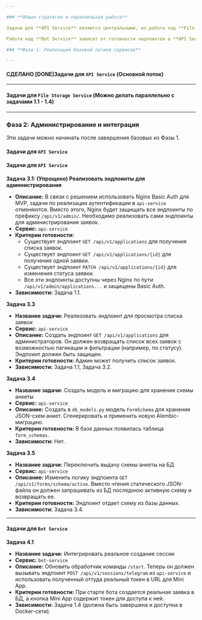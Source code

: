 ```yaml
---

### **Общая стратегия и параллельная работа**

Задачи для **API Service** являются центральными, но работа над **File Storage Service** может вестись **полностью параллельно** с самого начала. Разработчикам достаточно договориться о контракте (например, `file-storage` будет принимать файл и возвращать `file_id`).

Работа над **Bot Service** зависит от готовности эндпоинтов в **API Service**, поэтому эти задачи лучше брать после завершения соответствующих зависимостей.

### **Фаза 1: Реализация базовой логики сервисов**

---
```

#### СДЕЛАНО [DONE]**Задачи для `API Service` (Основной поток)**

<!-- **Задача 1.1**
*   **Название задачи:** Реализовать создание черновика заявки
*   **Сервис:** `api-service`
*   **Описание:** Создать эндпоинт `POST /api/v1/applications`. Он должен принимать минимальный набор данных (например, ID пользователя из сессии), создавать новую запись в таблице `applications` со статусом `draft` и возвращать ID созданной заявки.
*   **Критерии готовности:** Эндпоинт существует, успешно создает запись в БД и возвращает `201 Created` с ID. Есть базовая Pydantic-модель для входящих данных.
*   **Зависимости:** Нет (миграция уже существует).

**Задача 1.2**
*   **Название задачи:** Реализовать сохранение прогресса анкеты
*   **Сервис:** `api-service`
*   **Описание:** Создать эндпоинт `PATCH /api/v1/applications/{id}`. Он должен принимать JSON с данными анкеты и обновлять поле `data` у существующей заявки. Это позволит фронтенду сохранять анкету по частям.
*   **Критерии готовности:** Эндпоинт принимает ID заявки и JSON, корректно обновляет данные в БД. Возвращает `200 OK`.
*   **Зависимости:** Задача 1.1.

**Задача 1.3**
*   **Название задачи:** Реализовать получение данных анкеты
*   **Сервис:** `api-service`
*   **Описание:** Создать эндпоинт `GET /api/v1/applications/{id}`. Он должен возвращать все данные по конкретной заявке, включая JSON-поле `data`.
*   **Критерии готовности:** Эндпоинт по ID возвращает полную информацию о заявке.
*   **Зависимости:** Задача 1.1.

**Задача 1.4**
*   **Название задачи:** Улучшить создание сессии для Telegram
*   **Сервис:** `api-service`
*   **Описание:** Модифицировать эндпоинт `POST /api/v1/sessions/telegram`. Теперь он должен не просто генерировать токен, а сначала создавать черновик заявки (используя логику из Задачи 1.1), а затем возвращать JWT или другой защищенный токен, в котором зашифрован `application_id`.
*   **Критерии готовности:** При вызове эндпоинта создается новая заявка со статусом `draft`, и возвращается токен, содержащий ее ID.
*   **Зависимости:** Задача 1.1. -->

---
#### **Задачи для `File Storage Service` (Можно делать параллельно с задачами 1.1 - 1.4)**

<!-- **Задача 2.1**
*   **Название задачи:** Интегрировать S3-клиент (boto3)
*   **Сервис:** `file-storage-service`
*   **Описание:** Добавить `boto3` в зависимости проекта. Создать модуль (например, `app/s3_client.py`), который будет инициализировать клиент для работы с MinIO, используя конфигурацию из `.env` (endpoint, keys, bucket name).
*   **Критерии готовности:** Клиент успешно инициализируется при старте сервиса и может подключиться к MinIO.
*   **Зависимости:** Нет.

**Задача 2.2**
*   **Название задачи:** Реализовать логику загрузки файла в MinIO
*   **Сервис:** `file-storage-service`
*   **Описание:** Реализовать логику эндпоинта `POST /api/v1/files`. Он должен принимать `UploadFile`, генерировать для него уникальное имя (например, `uuid4()`), и загружать его в бакет MinIO с помощью S3-клиента. В ответ возвращать уникальный `file_id` (который может быть сгенерированным именем файла).
*   **Критерии готовности:** Файлы, отправленные на эндпоинт, появляются в бакете MinIO. Эндпоинт возвращает `file_id`.
*   **Зависимости:** Задача 2.1. -->

<!-- **Задача 2.3**
*   **Название задачи:** Реализовать генерацию ссылки для скачивания
*   **Сервис:** `file-storage-service`
*   **Описание:** Реализовать логику эндпоинта `GET /api/v1/files/{file_id}/download-link`. Он должен использовать S3-клиент для генерации временного (например, на 1 час) предварительно подписанного URL (pre-signed URL) для скачивания файла.
*   **Критерии готовности:** Эндпоинт по `file_id` возвращает рабочую временную ссылку на скачивание файла из MinIO.
*   **Зависимости:** Задача 2.1. -->

---

### **Фаза 2: Администрирование и интеграция**

Эти задачи можно начинать после завершения базовых из Фазы 1.

#### **Задачи для `API Service`**

#### Задачи для `API Service`

**Задача 3.1: (Упрощено) Реализовать эндпоинты для администрирования**
*   **Описание:** В связи с решением использовать Nginx Basic Auth для MVP, задачи по реализации аутентификации в `api-service` отменяются. Вместо этого, Nginx будет защищать все эндпоинты по префиксу `/api/v1/admin/`. Необходимо реализовать сами эндпоинты для администрирования заявок.
*   **Сервис:** `api-service`
*   **Критерии готовности:**
    *   Существует эндпоинт `GET /api/v1/applications` для получения списка заявок.
    *   Существует эндпоинт `GET /api/v1/applications/{id}` для получения одной заявки.
    *   Существует эндпоинт `PATCH /api/v1/applications/{id}` для изменения статуса заявки.
    *   Все эти эндпоинты доступны через Nginx по пути `/api/v1/admin/applications...` и защищены Basic Auth.
*   **Зависимости:** Задача 1.1.

**Задача 3.3**
*   **Название задачи:** Реализовать эндпоинт для просмотра списка заявок
*   **Сервис:** `api-service`
*   **Описание:** Создать эндпоинт `GET /api/v1/applications` для администраторов. Он должен возвращать список всех заявок с возможностью пагинации и фильтрации (например, по статусу). Эндпоинт должен быть защищен.
*   **Критерии готовности:** Админ может получить список заявок.
*   **Зависимости:** Задача 1.1, Задача 3.2.

**Задача 3.4**
*   **Название задачи:** Создать модель и миграцию для хранения схемы анкеты
*   **Сервис:** `api-service`
*   **Описание:** Создать в `db_models.py` модель `FormSchema` для хранения JSON-схем анкет. Сгенерировать и применить новую Alembic-миграцию.
*   **Критерии готовности:** В базе данных появилась таблица `form_schemas`.
*   **Зависимости:** Нет.

**Задача 3.5**
*   **Название задачи:** Переключить выдачу схемы анкеты на БД
*   **Сервис:** `api-service`
*   **Описание:** Изменить логику эндпоинта `GET /api/v1/forms/schema/active`. Вместо чтения статического JSON-файла он должен запрашивать из БД последнюю активную схему и возвращать ее.
*   **Критерии готовности:** Эндпоинт отдает схему из базы данных.
*   **Зависимости:** Задача 3.4.

---
#### **Задачи для `Bot Service`**

**Задача 4.1**
*   **Название задачи:** Интегрировать реальное создание сессии
*   **Сервис:** `bot-service`
*   **Описание:** Обновить обработчик команды `/start`. Теперь он должен вызывать эндпоинт `POST /api/v1/sessions/telegram` из `api-service` и использовать полученный оттуда реальный токен в URL для Mini App.
*   **Критерии готовности:** При старте бота создается реальная заявка в БД, а кнопка Mini App содержит токен для доступа к ней.
*   **Зависимости:** Задача 1.4 (должна быть завершена и доступна в Docker-сети).